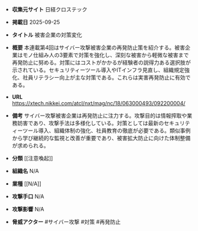 - **収集元サイト**
日経クロステック

- **掲載日**
2025-09-25

- **タイトル**
被害企業の対策変化

- **概要**
本連載第4回はサイバー攻撃被害企業の再発防止策を紹介する。被害企業はモノ仕組み人の3要素で対策を強化し、深刻な被害から軽微な被害まで再発防止に努める。対策にはコストがかかるが経験者の説得力ある選択肢が示されている。セキュリティーツール導入やITインフラ見直し、組織規定強化、社員リテラシー向上が主な対策である。これらは実害再発防止に有効である。

- **URL**
https://xtech.nikkei.com/atcl/nxt/mag/nc/18/063000493/092200004/

- **備考**
サイバー攻撃被害企業は再発防止に注力する。攻撃目的は情報搾取や業務妨害であり、攻撃手法は多様化している。対策としては最新のセキュリティーツール導入、組織体制の強化、社員教育の徹底が必要である。類似事例から学び継続的な監視と改善が重要であり、被害拡大防止に向けた体制整備が求められる。

- **分類**
[[注意喚起]]

- **組織名**
N/A

- **業種**
[[N/A]]

- **攻撃手口**
N/A

- **攻撃影響**
N/A

- **脅威アクター**
#サイバー攻撃 #対策 #再発防止
